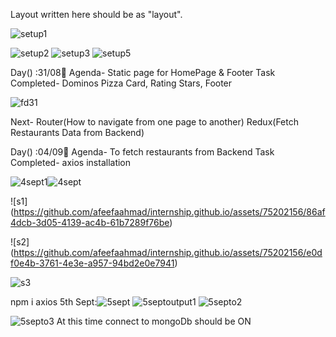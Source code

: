 Layout written here should be as "layout".

![setup1](https://github.com/afeefaahmad/internship.github.io/assets/75202156/9d3868fa-06ec-4780-8252-859e1e12a26c)

![setup2](https://github.com/afeefaahmad/internship.github.io/assets/75202156/fef2ba1d-a292-476a-af16-0239ca6ef129)
![setup3](https://github.com/afeefaahmad/internship.github.io/assets/75202156/a4f65d42-f050-4042-a3aa-60c8913615de)
![setup5](https://github.com/afeefaahmad/internship.github.io/assets/75202156/a2c83e23-fb67-4893-bced-207051ca8d32)

Day() :31/08📅
Agenda- Static page for HomePage & Footer
Task Completed- Dominos Pizza Card, Rating Stars, Footer

![fd31](https://github.com/afeefaahmad/internship.github.io/assets/75202156/a6431374-cb26-4349-9415-71cf77de1838)


Next- Router(How to navigate from one page to another)
      Redux(Fetch Restaurants Data from Backend)

Day() :04/09📅
Agenda- To fetch restaurants from Backend
Task Completed- axios installation

![4sept1](https://github.com/afeefaahmad/internship.github.io/assets/75202156/6f03ba02-3d20-47df-b215-9e8021a456e2)![4sept](https://github.com/afeefaahmad/internship.github.io/assets/75202156/08aee5a5-dc93-4f18-ba71-fdbbfdae723c)

![s1]
(https://github.com/afeefaahmad/internship.github.io/assets/75202156/86af4dcb-3d05-4139-ac4b-61b7289f76be)

![s2]
(https://github.com/afeefaahmad/internship.github.io/assets/75202156/e0df0e4b-3761-4e3e-a957-94bd2e0e7941)


![s3](https://github.com/afeefaahmad/internship.github.io/assets/75202156/f7c046e8-b220-4df4-b916-fac2b12c561a)

npm i axios
5th Sept:![5sept](https://github.com/afeefaahmad/internship.github.io/assets/75202156/6a5f64d1-f434-4460-ac11-e2d16d405059)
![5septoutput1](https://github.com/afeefaahmad/internship.github.io/assets/75202156/885a715a-d6cc-499f-8242-e44622aafeef)
![5septo2](https://github.com/afeefaahmad/internship.github.io/assets/75202156/e8bc0e95-9f67-4ba1-8650-81ee2f5e7f6a)

![5septo3](https://github.com/afeefaahmad/internship.github.io/assets/75202156/35deb0d9-ef3a-45d0-afc9-7b5aedbc2eb0)
At this time connect to mongoDb should be ON






